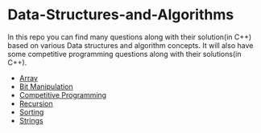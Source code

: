 # Data-Structures-and-Algorithms
>>
In this repo you can find many questions along with their solution(in C++) based on various Data structures and algorithm concepts.
It will also have some competitive programming questions along with their solutions(in C++).

>>

* [Array](/Array/readme.md)
* [Bit Manipulation](/bit_m)
* [Competitive Programming](/Cp)
* [Recursion](/recursion/readme.md)
* [Sorting](/sorting/readme.md)
* [Strings](/string/readme.md)


